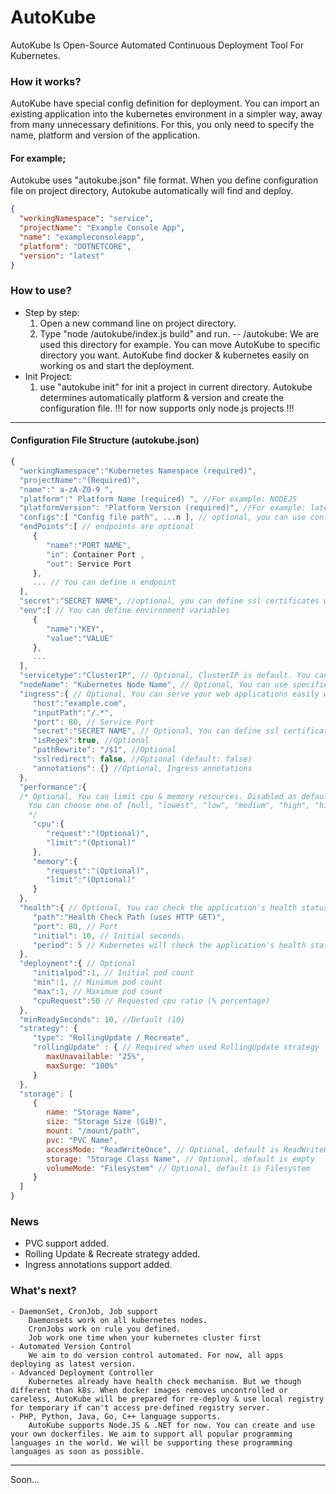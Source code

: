 # AutoKube

AutoKube Is Open-Source Automated Continuous Deployment Tool For Kubernetes.

### How it works?

AutoKube have special config definition for deployment. You can import an existing application into the kubernetes environment in a simpler way, away from many unnecessary definitions. For this, you only need to specify the name, platform and version of the application.

#### For example;

Autokube uses "autokube.json" file format. When you define configuration file on project directory, Autokube automatically will find and deploy.

```json
{
  "workingNamespace": "service",
  "projectName": "Example Console App",
  "name": "exampleconsoleapp",
  "platform": "DOTNETCORE",
  "version": "latest"
}
```

### How to use?

- Step by step:
  1.  Open a new command line on project directory.
  2.  Type "node /autokube/index.js build" and run.
      -- /autokube: We are used this directory for example. You can move AutoKube to specific directory you want.
      AutoKube find docker & kubernetes easily on working os and start the deployment.
- Init Project:
  1.  use "autokube init" for init a project in current directory. Autokube determines automatically platform & version and create the configuration file.
      !!! for now supports only node.js projects !!!
---

#### Configuration File Structure (autokube.json)

```js
{
  "workingNamespace":"Kubernetes Namespace (required)",
  "projectName":"(Required)",
  "name":" a-zA-Z0-9 ",
  "platform":" Platform Name (required) ", //For example: NODEJS
  "platformVersion": "Platform Version (required)", //For example: latest, any or specify version
  "configs":[ "Config file path", ...n ], // optional, you can use config files with configmap
  "endPoints":[ // endpoints are optional
     {
        "name":"PORT NAME",
        "in": Container Port ,
        "out": Service Port
     },
     ... // You can define n endpoint
  ],
  "secret":"SECRET NAME", //optional, you can define ssl certificates with this option
  "env":[ // You can define environment variables
     {
        "name":"KEY",
        "value":"VALUE"
     },
     ...
  ],
  "servicetype":"ClusterIP", // Optional, ClusterIP is default. You can choose one of ["NodePort", "LoadBalancer", "ClusterIP"]
  "nodeName": "Kubernetes Node Name", // Optional, You can use specified Kubernetes Node
  "ingress":{ // Optional, You can serve your web applications easily with this option
     "host":"example.com",
     "inputPath":"/.*",
     "port": 80, // Service Port
     "secret":"SECRET NAME", // Optional, You can define ssl certificates with this option. That's same with general secret option
     "isRegex":true, //Optional
     "pathRewrite": "/$1", //Optional
     "sslredirect": false, //Optional (default: false)
     "annotations": {} //Optional, Ingress annotations
  },
  "performance":{
  /* Optional, You can limit cpu & memory resources. Disabled as default
	You can choose one of [null, "lowest", "low", "medium", "high", "highest"]
	*/
     "cpu":{
        "request":"(Optional)",
        "limit":"(Optional)"
     },
     "memory":{
        "request":"(Optional)",
        "limit":"(Optional)"
     }
  },
  "health":{ // Optional, You can check the application's health status.
     "path":"Health Check Path (uses HTTP GET)",
     "port": 80, // Port
     "initial": 10, // Initial seconds.
     "period": 5 // Kubernetes will check the application's health status each 5 seconds and it's will work when deployment completed
  },
  "deployment":{ // Optional
     "initialpod":1, // Initial pod count
     "min":1, // Minimum pod count
     "max":1, // Maximum pod count
     "cpuRequest":50 // Requested cpu ratio (% percentage)
  },
  "minReadySeconds": 10, //Default (10)
  "strategy": {
     "type": "RollingUpdate / Recreate",
     "rollingUpdate" : { // Required when used RollingUpdate strategy
        maxUnavailable: "25%",
        maxSurge: "100%"
     }
  },
  "storage": [
     {
        name: "Storage Name",
        size: "Storage Size (GiB)",
        mount: "/mount/path",
        pvc: "PVC Name",
        accessMode: "ReadWriteOnce", // Optional, default is ReadWriteOnce
        storage: "Storage Class Name", // Optional, default is empty
        volumeMode: "Filesystem" // Optional, default is Filesystem
     }
  ]
}
```

### News

- PVC support added.
- Rolling Update & Recreate strategy added.
- Ingress annotations support added.

### What's next?

    - DaemonSet, CronJob, Job support
    	Daemonsets work on all kubernetes nodes.
    	CronJobs work on rule you defined.
    	Job work one time when your kubernetes cluster first
    - Automated Version Control
    	We aim to do version control automated. For now, all apps deploying as latest version.
    - Advanced Deployment Controller
    	Kubernetes already have health check mechanism. But we though different than k8s. When docker images removes uncontrolled or careless, AutoKube will be prepared for re-deploy & use local registry for temporary if can't access pre-defined registry server.
    - PHP, Python, Java, Go, C++ language supports.
    	AutoKube supports Node.JS & .NET for now. You can create and use your own dockerfiles. We aim to support all popular programming languages in the world. We will be supporting these programming languages as soon as possible.

---

Soon...
